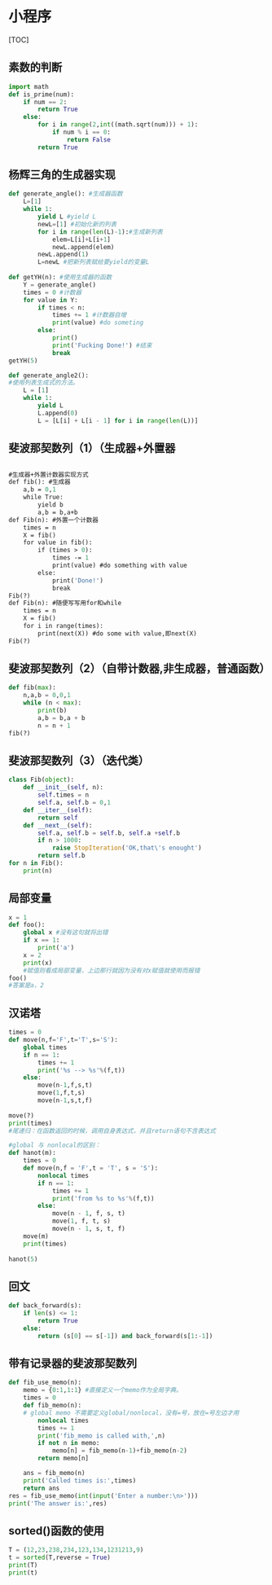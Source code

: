 # 小程序

[TOC]

## 素数的判断

```python
import math
def is_prime(num):
	if num == 2:
		return True
	else:
		for i in range(2,int((math.sqrt(num))) + 1):
			if num % i == 0:
				return False
		return True
```

## 杨辉三角的生成器实现

```python
def generate_angle(): #生成器函数
	L=[1]
	while 1:
		yield L #yield L
		newL=[1] #初始化新的列表
		for i in range(len(L)-1):#生成新列表
			elem=L[i]+L[i+1]
			newL.append(elem)
		newL.append(1)
		L=newL #把新列表赋给要yield的变量L	
		
def getYH(n): #使用生成器的函数
	Y = generate_angle()
	times = 0 #计数器
	for value in Y:
		if times < n:
			times += 1 #计数器自增
			print(value) #do someting
		else:
			print()
			print('Fucking Done!') #结束
			break
getYH(5)

def generate_angle2():
#使用列表生成式的方法。
	L = [1]
	while 1:
		yield L
		L.append(0)
		L = [L[i] + L[i - 1] for i in range(len(L))]
```



## 斐波那契数列（1）（生成器+外置器

```def generate_angle(): #生成器函数	L=[1]	while 1:		yield L #yield L		newL=[1] #初始化新的列表		for i in range(len(L)-1):#生成新列表			elem=L[i]+L[i+1]			newL.append(elem)		newL.append(1)		L=newL #把新列表赋给要yield的变量L		def getYH(n): #使用生成器的函数	X=generate_angle()	times=0 #计数器	for value in X:		if times&lt;n:			times+=1 #计数器自增			print(value) #do someting		else:			print(&#39;Fucking Done!&#39;) #结束			breakgetYH(5)

#生成器+外置计数器实现方式
def fib(): #生成器
	a,b = 0,1
	while True:
		yield b
		a,b = b,a+b
def Fib(n): #外置一个计数器
    times = n
    X = fib()
    for value in fib():
        if (times > 0):
            times -= 1
            print(value) #do something with value
    	else:
            print('Done!')
            break
Fib(?)
def Fib(n): #随便写写用for和while
    times = n
    X = fib()
    for i in range(times):
        print(next(X)) #do some with value,即next(X)
Fib(?)
```

## 斐波那契数列（2）（自带计数器,非生成器，普通函数）

```python
def fib(max):
    n,a,b = 0,0,1
    while (n < max):
        print(b) 
        a,b = b,a + b
        n = n + 1
fib(?)
```

## 斐波那契数列（3）（迭代类）

```python
class Fib(object):
	def __init__(self, n):
        self.times = n
		self.a, self.b = 0,1
	def __iter__(self):
		return self
	def __next__(self):
		self.a, self.b = self.b, self.a +self.b
		if n > 1000:
			raise StopIteration('OK,that\'s enought')
		return self.b
for n in Fib():
	print(n)
```

## 局部变量

```python
x = 1
def foo():
	global x #没有这句就将出错
	if x == 1:
		print('a')
	x = 2
    print(x)
    #赋值则看成局部变量，上边那行就因为没有对x赋值就使用而报错
foo()
#答案是a，2
```

## 汉诺塔

```python
times = 0
def move(n,f='F',t='T',s='S'):
	global times
    if n == 1:
        times += 1
		print('%s --> %s'%(f,t))
	else:
		move(n-1,f,s,t)
		move(1,f,t,s)
		move(n-1,s,t,f)
		
move(?)
print(times)
#尾递归：在函数返回的时候，调用自身表达式，并且return语句不含表达式

#global 与 nonlocal的区别：
def hanot(m):
	times = 0
	def move(n,f = 'F',t = 'T', s = 'S'):
		nonlocal times
		if n == 1:
			times += 1
			print('from %s to %s'%(f,t))
		else:
			move(n - 1, f, s, t)
			move(1, f, t, s)
			move(n - 1, s, t, f)
	move(m)
	print(times)
	
hanot(5)
```

## 回文

```python
def back_forward(s):
	if len(s) <= 1:
		return True
	else:
		return (s[0] == s[-1]) and back_forward(s[1:-1])
```

## 带有记录器的斐波那契数列

```python
def fib_use_memo(n):
	memo = {0:1,1:1} #直接定义一个memo作为全局字典。
	times = 0
	def fib_memo(n):
	# global memo 不需要定义global/nonlocal，没有=号，放在=号左边才用
		nonlocal times
		times += 1
		print('fib_memo is called with,',n)
		if not n in memo:
			memo[n] = fib_memo(n-1)+fib_memo(n-2)
		return memo[n]

	ans = fib_memo(n)
	print('Called times is:',times)
	return ans
res = fib_use_memo(int(input('Enter a number:\n>')))
print('The answer is:',res)
```

## sorted()函数的使用

```python
T = (12,23,238,234,123,134,1231213,9)
t = sorted(T,reverse = True)
print(T)
print(t)
```

